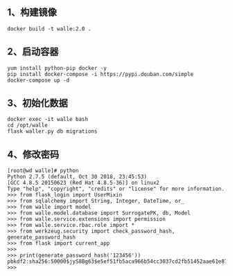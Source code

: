 ##  1、构建镜像
    docker build -t walle:2.0 .
##  2、启动容器
    yum install python-pip docker -y
    pip install docker-compose -i https://pypi.douban.com/simple
    docker-compose up -d
##  3、初始化数据
    docker exec -it walle bash
    cd /opt/walle
    flask waller.py db migrations

## 4、修改密码
    [root@wd walle]# python
    Python 2.7.5 (default, Oct 30 2018, 23:45:53) 
    [GCC 4.8.5 20150623 (Red Hat 4.8.5-36)] on linux2
    Type "help", "copyright", "credits" or "license" for more information.
    >>> from flask_login import UserMixin
    >>> from sqlalchemy import String, Integer, DateTime, or_
    >>> from walle import model
    >>> from walle.model.database import SurrogatePK, db, Model
    >>> from walle.service.extensions import permission
    >>> from walle.service.rbac.role import *
    >>> from werkzeug.security import check_password_hash, generate_password_hash
    >>> from flask import current_app
    >>> 
    >>> print(generate_password_hash('123456'))        
    pbkdf2:sha256:50000$jyS8Bg63$e5ef51fb5aca966b54cc3037cd2fb51452aae61e87f9ffb970c8dcf89889b327
    >>> 
